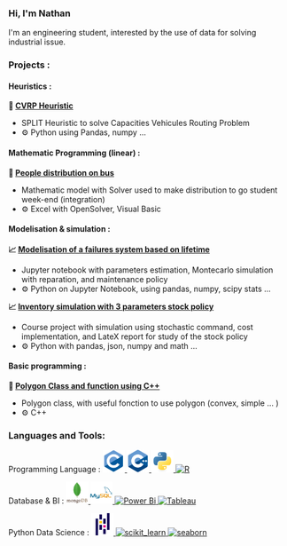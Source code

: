 ### Hi, I'm Nathan 

I'm an engineering student, interested by the use of data for solving industrial issue. 

<h3 align="left">Projects :</h3>

<!--
<details><summary> Machine Learning </summary>
 
 <strong> 🚚 [CVRP Heuristic](https://github.com/Kiwy3/CVRP) </strong> <br>
 * SPLIT Heuristic to solve Capacities Vehicules Routing Problem
 * ⚙ Python using Pandas, numpy ...
 
</details>
-->

<h4 align="left">Heuristics :</h4>

 
 <strong> 🚚 [CVRP Heuristic](https://github.com/Kiwy3/CVRP) </strong> <br>
 * SPLIT Heuristic to solve Capacities Vehicules Routing Problem
 * ⚙ Python using Pandas, numpy ...
 
</details>

<h4 align="left">Mathematic Programming (linear) :</h4>
 
 <strong> 🚌 [People distribution on bus](https://github.com/Kiwy3/Bus_wei) </strong> <br>
 * Mathematic model with Solver used to make distribution to go student week-end (integration)
 * ⚙ Excel with OpenSolver, Visual Basic
 
</details>

<h4 align="left">Modelisation & simulation :</h4>
 
 <strong> 📈 [Modelisation of a failures system based on lifetime](https://github.com/Kiwy3/Simu_maintenance) </strong> <br>
 * Jupyter notebook with parameters estimation, Montecarlo simulation with reparation, and maintenance policy
 * ⚙ Python on Jupyter Notebook, using pandas, numpy, scipy stats ...

 <strong> 📈 [Inventory simulation with 3 parameters stock policy](https://github.com/Kiwy3/Stock_Simulation) </strong> <br>
 * Course project with simulation using stochastic command, cost implementation, and LateX report for study of the stock policy
 * ⚙ Python with pandas, json, numpy and math ...
 
</details>

<h4 align="left"> Basic programming :</h4>
 
 <strong> 📐 [Polygon Class and function using C++](https://github.com/Kiwy3/cpp_polygon) </strong> <br>
 * Polygon class, with useful fonction to use polygon (convex, simple ... ) 
 * ⚙ C++
 
</details>

<!--
* Trouver un sujet en R
* Trouver un sujet de prévision de vente
-->


<h3 align="left">Languages and Tools:</h3>
<p align="left"> Programming Language : 
 <a href="https://www.cprogramming.com/" target="_blank" rel="noreferrer"> <img src="https://raw.githubusercontent.com/devicons/devicon/master/icons/c/c-original.svg" alt="c" width="40" height="40"/> </a> 
 <a href="https://www.w3schools.com/cpp/" target="_blank" rel="noreferrer"> <img src="https://raw.githubusercontent.com/devicons/devicon/master/icons/cplusplus/cplusplus-original.svg" alt="cplusplus" width="40" height="40"/> </a> 
<a href="https://www.python.org" target="_blank" rel="noreferrer"> <img src="https://raw.githubusercontent.com/devicons/devicon/master/icons/python/python-original.svg" alt="python" width="40" height="40"/> </a>
 <a href="https://www.r-project.org/" target="_blank" rel="noreferrer"> <img src="https://www.r-project.org/Rlogo.png" alt="R" width="40" height="40"/> </a>
 </p>
 
 <p align="left"> Database & BI : 
 <a href="https://www.mongodb.com/" target="_blank" rel="noreferrer"> <img src="https://raw.githubusercontent.com/devicons/devicon/master/icons/mongodb/mongodb-original-wordmark.svg" alt="mongodb" width="40" height="40"/> </a> 
 <a href="https://www.mysql.com/" target="_blank" rel="noreferrer"> <img src="https://raw.githubusercontent.com/devicons/devicon/master/icons/mysql/mysql-original-wordmark.svg" alt="mysql" width="40" height="40"/> </a> 
 <a href="https://powerbi.microsoft.com/" target="_blank" rel="noreferrer"> <img src="https://cdn-dynmedia-1.microsoft.com/is/image/microsoftcorp/Analysts_PBI?resMode=sharp2&op_usm=1.5,0.65,15,0&wid=2000&qlt=99&fmt=png-alpha&fit=constrain" alt="Power Bi" width="40" height="40"/> </a>
 <a href=" https://www.tableau.com/" target="_blank" rel="noreferrer"> <img src="https://upload.wikimedia.org/wikipedia/commons/thumb/4/4b/Tableau_Logo.png/800px-Tableau_Logo.png" alt="Tableau" width="130" height="30"/> </a>

 
 </p>
 
  <p align="left"> Python Data Science : 
 <a href="https://pandas.pydata.org/" target="_blank" rel="noreferrer"> <img src="https://raw.githubusercontent.com/devicons/devicon/2ae2a900d2f041da66e950e4d48052658d850630/icons/pandas/pandas-original.svg" alt="pandas" width="40" height="40"/> </a> 
<a href="https://scikit-learn.org/" target="_blank" rel="noreferrer"> <img src="https://upload.wikimedia.org/wikipedia/commons/0/05/Scikit_learn_logo_small.svg" alt="scikit_learn" width="40" height="40"/> </a> 
<a href="https://seaborn.pydata.org/" target="_blank" rel="noreferrer"> <img src="https://seaborn.pydata.org/_images/logo-mark-lightbg.svg" alt="seaborn" width="40" height="40"/> </a> 
</p>


